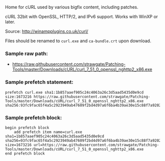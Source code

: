 Home for cURL used by various bigfix content, including patches.

cURL 32bit with OpenSSL, HTTP/2, and IPv6 support. Works with WinXP or later.

Source: http://winampplugins.co.uk/curl/

Files should be renamed to `curl.exe` and `ca-bundle.crt` upon download.

### Sample raw path:
- https://raw.githubusercontent.com/strawgate/Patching-Tools/master/Downloads/cURL/curl_7_51_0_openssl_nghttp2_x86.exe

### Sample prefetch statement:
    prefetch curl.exe sha1:1b857aaef905c24c4063a26c3d5aad5435d0e9cd size:1673216 https://raw.githubusercontent.com/strawgate/Patching-Tools/master/Downloads/cURL/curl_7_51_0_openssl_nghttp2_x86.exe sha256:93fc9fac65f4a5c2923949ab47609f2bd4d97a6f6ba4b39ae30e15c88f7a9202

### Sample prefetch block:

    begin prefetch block
	    add prefetch item name=curl.exe sha1=1b857aaef905c24c4063a26c3d5aad5435d0e9cd sha256=93fc9fac65f4a5c2923949ab47609f2bd4d97a6f6ba4b39ae30e15c88f7a9202 size=1673216 url=https://raw.githubusercontent.com/strawgate/Patching-Tools/master/Downloads/cURL/curl_7_51_0_openssl_nghttp2_x86.exe
    end prefetch block
